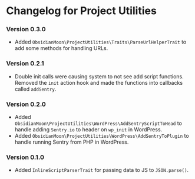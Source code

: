 Changelog for Project Utilities
===============================

### Version 0.3.0

* Added `ObsidianMoon\ProjectUtilities\Traits\ParseUrlHelperTrait` to add some methods for handling URLs.

### Version 0.2.1

* Double init calls were causing system to not see add script functions. Removed the `init` action hook and made the
  functions into callbacks called `addSentry`.

### Version 0.2.0

* Added `ObsidianMoon\ProjectUtilities\WordPress\AddSentryScriptToHead` to handle adding `Sentry.io` to header on
  `wp_init` in WordPress.
* Added `ObsidianMoon\ProjectUtilities\WordPress\AddSentryToPlugin` to handle running Sentry from PHP in WordPress.

### Version 0.1.0

* Added `InlineScriptParserTrait` for passing data to JS to `JSON.parse()`.
